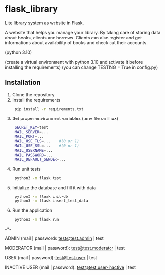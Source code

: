# flask_library
Lite library system as website in Flask.

A website that helps you manage your library. By taking care of storing data about books, clients and borrows.
Clients can also register and get informations about availability of books and check out their accounts.

(python 3.10)

(create a virtual environment with python 3.10 and activate it before installing the requirements)
(you can change TESTING = True in config.py)

## Installation
1. Clone the repository
2. Install the requirements
   ```bash
    pip install -r requirements.txt
    ```
3. Set proper environment variables (.env file on linux)
   ```bash
    SECRET_KEY=test
    MAIL_SERVER=...
    MAIL_PORT=...
    MAIL_USE_TLS=...    #(0 or 1)
    MAIL_USE_SSL=...    #(0 or 1)
    MAIL_USERNAME=...
    MAIL_PASSWORD=...
    MAIL_DEFAULT_SENDER=...
    ```
4. Run unit tests
   ```bash
    python3 -m flask test
    ```
5. Initialize the database and fill it with data
   ```bash
    python3 -m flask init-db
    python3 -m flask insert_test_data
    ```
6. Run the application
   ```bash
    python3 -m flask run
    ```

-*-

ADMIN (mail | password): test@test.admin | test

MODERATOR (mail | password): test@test.moderator | test

USER (mail | password): test@test.user | test

INACTIVE USER (mail | password): test@test.user-inactive | test

